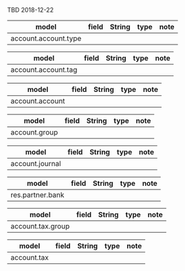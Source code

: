 TBD 2018-12-22


model|field|String|type|note
-----|-----|------|----|----
account.account.type||||


model|field|String|type|note
-----|-----|------|----|----
account.account.tag||||


model|field|String|type|note
-----|-----|------|----|----
account.account||||


model|field|String|type|note
-----|-----|------|----|----
account.group||||


model|field|String|type|note
-----|-----|------|----|----
account.journal||||


model|field|String|type|note
-----|-----|------|----|----
res.partner.bank||||


model|field|String|type|note
-----|-----|------|----|----
account.tax.group||||


model|field|String|type|note
-----|-----|------|----|----
account.tax||||



